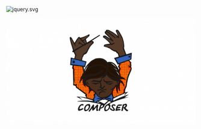 ![jquery.svg](https://learn.jquery.com/wp-content/themes/jquery/images/logo-wordpress.svg)

![composer-cover.png](templates/img/cover/composer-cover.png)